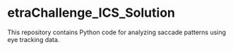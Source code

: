 # etraChallenge_ICS_Solution
This repository contains Python code for analyzing saccade patterns using eye tracking data.
